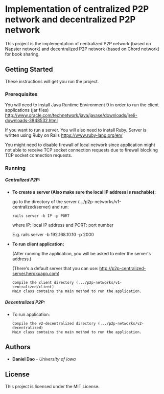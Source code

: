 # Implementation of centralized P2P network and decentralized P2P network

This project is the implementation of centralized P2P network (based on Napster network) and decentralized P2P network (based on Chord network) for book sharing.

## Getting Started

These instructions will get you run the project.

### Prerequisites

You will need to install Java Runtime Environment 9 in order to run the client applications (jar files)
http://www.oracle.com/technetwork/java/javase/downloads/jre9-downloads-3848532.html

If you want to run a server. You will also need to install Ruby. Server is written using Ruby on Rails
https://www.ruby-lang.org/en/

You might need to disable firewall of local network since application might not able to receive TCP socket connection requests due to firewall blocking TCP socket connection requests.

### Running


##### Centralized P2P:

* **To create a server (Also make sure the local IP address is reachable):** 
    
    go to the directory of the server (.../p2p-networks/v1-centralized/server) and run:
    ```
    rails server -b IP -p PORT
    ```
    where IP: local IP address and PORT: port number
    
    E.g. rails server -b 192.168.10.10 -p 2000


* **To run client application:**

    (After running the application, you will be asked to enter the server's address.)

    (There's a default server that you can use: http://p2p-centralized-server.herokuapp.com)
    ```
    Compile the client directory (.../p2p-networks/v1-centralized/client)
    Main class contains the main method to run the application.
    ```

##### Decentralized P2P:

* To run application:

    ```
    Compile the v2-decentralized directory (.../p2p-networks/v2-decentralized)
    Main class contains the main method to run the application.
    ```

## Authors

* **Daniel Dao** - *University of Iowa*

## License

This project is licensed under the MIT License.

